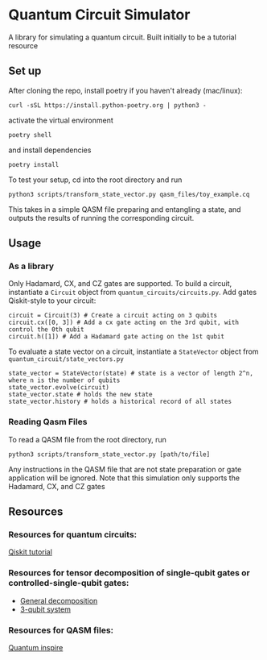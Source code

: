 # Quantum Circuit Simulator

A library for simulating a quantum circuit.  Built initially to be a tutorial resource

## Set up

After cloning the repo, install poetry if you haven't already (mac/linux):

    curl -sSL https://install.python-poetry.org | python3 -

activate the virtual environment

    poetry shell

and install dependencies

    poetry install

To test your setup, cd into the root directory and run

    python3 scripts/transform_state_vector.py qasm_files/toy_example.cq

This takes in a simple QASM file preparing and entangling a state, and outputs the results of running
the corresponding circuit.

## Usage

### As a library

Only Hadamard, CX, and CZ gates are supported.  To build a circuit, instantiate a `Circuit` object from 
`quantum_circuits/circuits.py`.  Add gates Qiskit-style to your circuit:

    circuit = Circuit(3) # Create a circuit acting on 3 qubits
    circuit.cx([0, 3]) # Add a cx gate acting on the 3rd qubit, with control the 0th qubit
    circuit.h([1]) # Add a Hadamard gate acting on the 1st qubit

To evaluate a state vector on a circuit, instantiate a `StateVector` object from `quantum_circuit/state_vectors.py`

    state_vector = StateVector(state) # state is a vector of length 2^n, where n is the number of qubits
    state_vector.evolve(circuit)
    state_vector.state # holds the new state
    state_vector.history # holds a historical record of all states

### Reading Qasm Files
  
To read a QASM file from the root directory, run 

    python3 scripts/transform_state_vector.py [path/to/file]

Any instructions in the QASM file that are not state preparation or gate application will be ignored.
Note that this simulation only supports the Hadamard, CX, and CZ gates

## Resources

### Resources for quantum circuits:
[Qiskit tutorial](https://qiskit.org/documentation/tutorials/circuits/01_circuit_basics.html)


### Resources for tensor decomposition of single-qubit gates or controlled-single-qubit gates:
- [General decomposition](https://quantumcomputing.stackexchange.com/questions/4524/matrix-representation-and-cx-gate)
- [3-qubit system](https://quantumcomputing.stackexchange.com/questions/4252/how-to-derive-the-cnot-matrix-for-a-3-qubit-system-where-the-control-target-qu)


### Resources for QASM files:
[Quantum inspire](https://www.quantum-inspire.com/kbase/cqasm/)